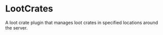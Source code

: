 # LootCrates
A loot crate plugin that manages loot crates in specified locations around the server.
